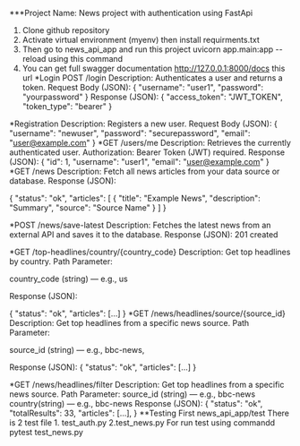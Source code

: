 ***Project Name: News project with authentication using FastApi
1.	Clone github repository
2.	Activate virtual environment (myenv) then install requirments.txt
3.	Then go to news_api_app and run this project uvicorn app.main:app --reload using this command
4.	You can get full swagger documentation http://127.0.0.1:8000/docs this url
*Login
POST /login
Description: Authenticates a user and returns a token.
Request Body (JSON):
{
  "username": "user1",
  "password": "yourpassword"
}
Response (JSON):
{
  "access_token": "JWT_TOKEN",
  "token_type": "bearer"
}

*Registration
Description: Registers a new user.
Request Body (JSON):
{
  "username": "newuser",
  "password": "securepassword",
  "email": "user@example.com"
}
*GET /users/me
Description: Retrieves the currently authenticated user.
Authorization: Bearer Token (JWT) required.
Response (JSON): {
  "id": 1,
  "username": "user1",
  "email": "user@example.com"
}
*GET /news
Description: Fetch all news articles from your data source or database.
Response (JSON):

{
  "status": "ok",
  "articles": [
    {
      "title": "Example News",
      "description": "Summary",
      "source": "Source Name"
    }
  ]
}

*POST /news/save-latest
Description: Fetches the latest news from an external API and saves it to the database.
Response (JSON):
201 created

*GET /top-headlines/country/{country_code}
Description: Get top headlines by country.
Path Parameter:

country_code (string) — e.g., us

Response (JSON):

{
  "status": "ok",
  "articles": [...]
}
*GET /news/headlines/source/{source_id}
Description: Get top headlines from a specific news source.
Path Parameter:

source_id (string) — e.g., bbc-news,

Response (JSON):
{
  "status": "ok",
  "articles": [...]
}

*GET /news/headlines/filter
Description: Get top headlines from a specific news source.
Path Parameter:
source_id (string) — e.g., bbc-news
country(string)  — e.g., bbc-news
Response (JSON):
{
  "status": "ok",
  "totalResults": 33,
  "articles": [...],
}
**Testing
First news_api_app/test
There is 2 test file 1. test_auth.py 2.test_news.py
For run test using commandd pytest test_news.py






